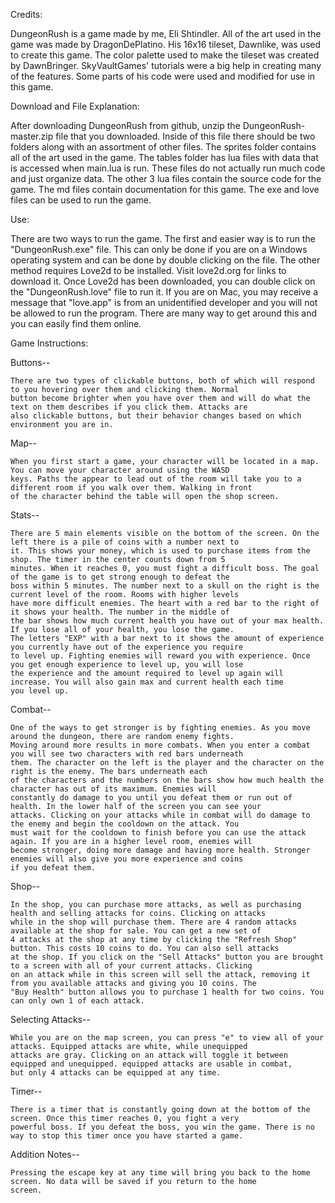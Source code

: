 Credits:

DungeonRush is a game made by me, Eli Shtindler. All of the art used in the game was made by DragonDePlatino. His 16x16 
tileset, Dawnlike, was used to create this game. The color palette used to make the tileset was created by DawnBringer. 
SkyVaultGames' tutorials were a big help in creating many of the features. Some parts of his code were used and modified for 
use in this game.

Download and File Explanation:

After downloading DungeonRush from github, unzip the DungeonRush-master.zip file that you downloaded. Inside of this file there 
should be two folders along with an assortment of other files. The sprites folder contains all of the art used in the game. 
The tables folder has lua files with data that is accessed when main.lua is run. These files do not actually run much code and
just organize data. The other 3 lua files contain the source code for the game. The md files contain documentation for this 
game. The exe and love files can be used to run the game. 

Use:

There are two ways to run the game. The first and easier way is to run the "DungeonRush.exe" file. This can only be done if 
you are on a Windows operating system and can be done by double clicking on the file. The other method requires Love2d to be
installed. Visit love2d.org for links to download it. Once Love2d has been downloaded, you can double click on the
"DungeonRush.love" file to run it. If you are on Mac, you may receive a message that "love.app" is from an unidentified
developer and you will not be allowed to run the program. There are many way to get around this and you can easily find them 
online.

Game Instructions:

Buttons--

	There are two types of clickable buttons, both of which will respond to you hovering over them and clicking them. Normal 
	button become brighter when you have over them and will do what the text on them describes if you click them. Attacks are 
	also clickable buttons, but their behavior changes based on which environment you are in.
	
Map--

	When you first start a game, your character will be located in a map. You can move your character around using the WASD
	keys. Paths the appear to lead out of the room will take you to a different room if you walk over them. Walking in front
	of the character behind the table will open the shop screen.
	
Stats--

	There are 5 main elements visible on the bottom of the screen. On the left there is a pile of coins with a number next to 
	it. This shows your money, which is used to purchase items from the shop. The timer in the center counts down from 5 
	minutes. When it reaches 0, you must fight a difficult boss. The goal of the game is to get strong enough to defeat the 
	boss within 5 minutes. The number next to a skull on the right is the current level of the room. Rooms with higher levels
	have more difficult enemies. The heart with a red bar to the right of it shows your health. The number in the middle of 
	the bar shows how much current health you have out of your max health. If you lose all of your health, you lose the game.
	The letters "EXP" with a bar next to it shows the amount of experience you currently have out of the experience you require
	to level up. Fighting enemies will reward you with experience. Once you get enough experience to level up, you will lose 
	the experience and the amount required to level up again will increase. You will also gain max and current health each time
	you level up.
	
Combat--

	One of the ways to get stronger is by fighting enemies. As you move around the dungeon, there are random enemy fights.
	Moving around more results in more combats. When you enter a combat you will see two characters with red bars underneath 
	them. The character on the left is the player and the character on the right is the enemy. The bars underneath each
	of the characters and the numbers on the bars show how much health the character has out of its maximum. Enemies will 
	constantly do damage to you until you defeat them or run out of health. In the lower half of the screen you can see your
	attacks. Clicking on your attacks while in combat will do damage to the enemy and begin the cooldown on the attack. You
	must wait for the cooldown to finish before you can use the attack again. If you are in a higher level room, enemies will
	become stronger, doing more damage and having more health. Stronger enemies will also give you more experience and coins
	if you defeat them.
	
Shop--

	In the shop, you can purchase more attacks, as well as purchasing health and selling attacks for coins. Clicking on attacks
	while in the shop will purchase them. There are 4 random attacks available at the shop for sale. You can get a new set of 
	4 attacks at the shop at any time by clicking the "Refresh Shop" button. This costs 10 coins to do. You can also sell attacks
	at the shop. If you click on the "Sell Attacks" button you are brought to a screen with all of your current attacks. Clicking
	on an attack while in this screen will sell the attack, removing it from you available attacks and giving you 10 coins. The
	"Buy Health" button allows you to purchase 1 health for two coins. You can only own 1 of each attack.
	
Selecting Attacks--

	While you are on the map screen, you can press "e" to view all of your attacks. Equipped attacks are white, while unequipped
	attacks are gray. Clicking on an attack will toggle it between equipped and unequipped. equipped attacks are usable in combat,
	but only 4 attacks can be equipped at any time.
	
Timer--

	There is a timer that is constantly going down at the bottom of the screen. Once this timer reaches 0, you fight a very
	powerful boss. If you defeat the boss, you win the game. There is no way to stop this timer once you have started a game.
	
Addition Notes--

	Pressing the escape key at any time will bring you back to the home screen. No data will be saved if you return to the home
	screen.
	
	
	
	
	
	
	
	
	
	
	
	
	
	